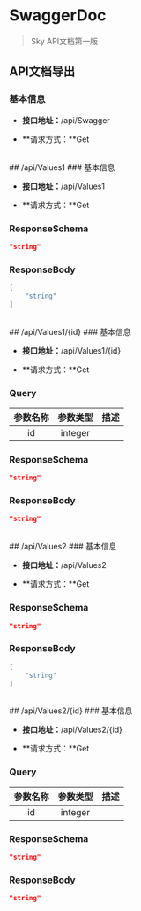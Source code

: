 # SwaggerDoc
> Sky API文档第一版
## API文档导出
### 基本信息

- **接口地址：**/api/Swagger

- **请求方式：**Get

<br/>
## /api/Values1
### 基本信息

- **接口地址：**/api/Values1

- **请求方式：**Get

### ResponseSchema
```json
"string"
```

### ResponseBody
```json
[
    "string"
]
```

<br/>
## /api/Values1/{id}
### 基本信息

- **接口地址：**/api/Values1/{id}

- **请求方式：**Get

### Query
|参数名称|参数类型|描述|
|:----:|:----:|:----:|
|id|integer||

### ResponseSchema
```json
"string"
```

### ResponseBody
```json
"string"
```

<br/>
## /api/Values2
### 基本信息

- **接口地址：**/api/Values2

- **请求方式：**Get

### ResponseSchema
```json
"string"
```

### ResponseBody
```json
[
    "string"
]
```

<br/>
## /api/Values2/{id}
### 基本信息

- **接口地址：**/api/Values2/{id}

- **请求方式：**Get

### Query
|参数名称|参数类型|描述|
|:----:|:----:|:----:|
|id|integer||

### ResponseSchema
```json
"string"
```

### ResponseBody
```json
"string"
```

<br/>

